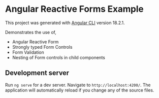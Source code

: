 # Angular Reactive Forms Example

This project was generated with [Angular CLI](https://github.com/angular/angular-cli) version 18.2.1.

Demonstrates the use of,

- Angular Reactive Form
- Strongly typed Form Controls
- Form Validation
- Nesting of Form controls in child components

## Development server

Run `ng serve` for a dev server. Navigate to `http://localhost:4200/`. The application will automatically reload if you change any of the source files.

